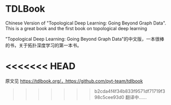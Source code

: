 # TDLBook
Chinese Version of "Topological Deep Learning: Going Beyond Graph Data". This is a great book and the first book on topological deep learning

"Topological Deep Learning: Going Beyond Graph Data"的中文版，一本很棒的书，关于拓扑深度学习的第一本书。

<<<<<<< HEAD
=======
原文见 https://tdlbook.org/，https://github.com/pyt-team/tdlbook

>>>>>>> b2cda4f4f34b833f9571df71719f398c5cee93d0
翻译中......

